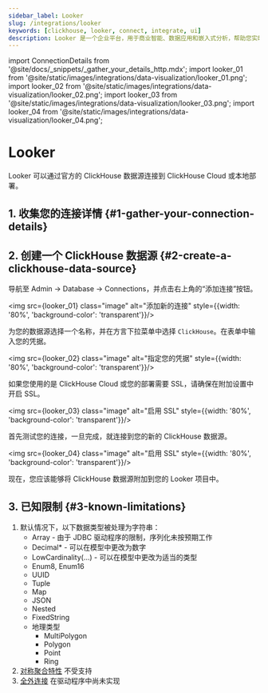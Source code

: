 ```yaml
---
sidebar_label: Looker
slug: /integrations/looker
keywords: [clickhouse, looker, connect, integrate, ui]
description: Looker 是一个企业平台，用于商业智能、数据应用和嵌入式分析，帮助您实时探索和共享洞察。
---
```


import ConnectionDetails from '@site/docs/_snippets/_gather_your_details_http.mdx';
import looker_01 from '@site/static/images/integrations/data-visualization/looker_01.png';
import looker_02 from '@site/static/images/integrations/data-visualization/looker_02.png';
import looker_03 from '@site/static/images/integrations/data-visualization/looker_03.png';
import looker_04 from '@site/static/images/integrations/data-visualization/looker_04.png';


# Looker

Looker 可以通过官方的 ClickHouse 数据源连接到 ClickHouse Cloud 或本地部署。

## 1. 收集您的连接详情 {#1-gather-your-connection-details}
<ConnectionDetails />

## 2. 创建一个 ClickHouse 数据源 {#2-create-a-clickhouse-data-source}

导航至 Admin -> Database -> Connections，并点击右上角的“添加连接”按钮。

<img src={looker_01} class="image" alt="添加新的连接" style={{width: '80%', 'background-color': 'transparent'}}/>
<br/>

为您的数据源选择一个名称，并在方言下拉菜单中选择 `ClickHouse`。在表单中输入您的凭据。

<img src={looker_02} class="image" alt="指定您的凭据" style={{width: '80%', 'background-color': 'transparent'}}/>
<br/>

如果您使用的是 ClickHouse Cloud 或您的部署需要 SSL，请确保在附加设置中开启 SSL。

<img src={looker_03} class="image" alt="启用 SSL" style={{width: '80%', 'background-color': 'transparent'}}/>
<br/>

首先测试您的连接，一旦完成，就连接到您的新的 ClickHouse 数据源。

<img src={looker_04} class="image" alt="启用 SSL" style={{width: '80%', 'background-color': 'transparent'}}/>
<br/>

现在，您应该能够将 ClickHouse 数据源附加到您的 Looker 项目中。

## 3. 已知限制 {#3-known-limitations}

1. 默认情况下，以下数据类型被处理为字符串：
   * Array - 由于 JDBC 驱动程序的限制，序列化未按预期工作
   * Decimal* - 可以在模型中更改为数字
   * LowCardinality(...) - 可以在模型中更改为适当的类型
   * Enum8, Enum16
   * UUID
   * Tuple
   * Map
   * JSON
   * Nested
   * FixedString
   * 地理类型
     * MultiPolygon
     * Polygon
     * Point
     * Ring
2. [对称聚合特性](https://cloud.google.com/looker/docs/reference/param-explore-symmetric-aggregates) 不受支持
3. [全外连接](https://cloud.google.com/looker/docs/reference/param-explore-join-type#full_outer) 在驱动程序中尚未实现
